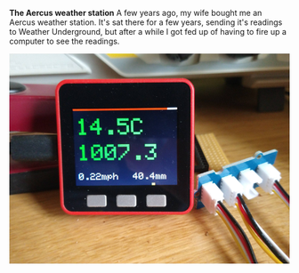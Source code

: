 
**The Aercus weather station** 
A few years ago, my wife bought me an Aercus weather station. It's sat there for a few years, sending it's readings to Weather Underground, but after a while I got fed up of having to fire up a computer to see the readings.

![](https://github.com/wicked-rainman/wicked-rainman.github.io/blob/master/pictures/wstack.png "Just look at those lovely colours!")
